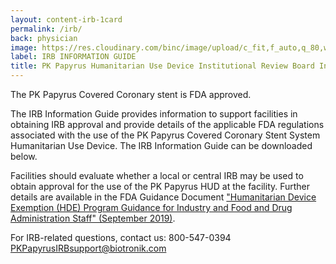 ```yaml
---
layout: content-irb-1card
permalink: /irb/
back: physician
image: https://res.cloudinary.com/binc/image/upload/c_fit,f_auto,q_80,w_508/v1540413971/product/pk-papyrus/BIO27647_PK_Papyrus.jpg
label: IRB INFORMATION GUIDE
title: PK Papyrus Humanitarian Use Device Institutional Review Board Information
---
```


The PK Papyrus Covered Coronary stent is FDA approved.

The IRB Information Guide provides information to support facilities in obtaining IRB approval and provide details of the applicable FDA regulations associated with the use of the PK Papyrus Covered Coronary Stent System Humanitarian Use Device. The IRB Information Guide can be downloaded below.

Facilities should evaluate whether a local or central IRB may be used to obtain approval for the use of the PK Papyrus HUD at the facility. Further details are available in the FDA Guidance Document <a href="https://www.fda.gov/regulatory-information/search-fda-guidance-documents/humanitarian-device-exemption-hde-program" target="_blank">"Humanitarian Device Exemption (HDE) Program Guidance for Industry and Food and Drug Administration Staff" (September 2019)</a>.

For IRB-related questions, contact us:
800-547-0394
PKPapyrusIRBsupport@biotronik.com
